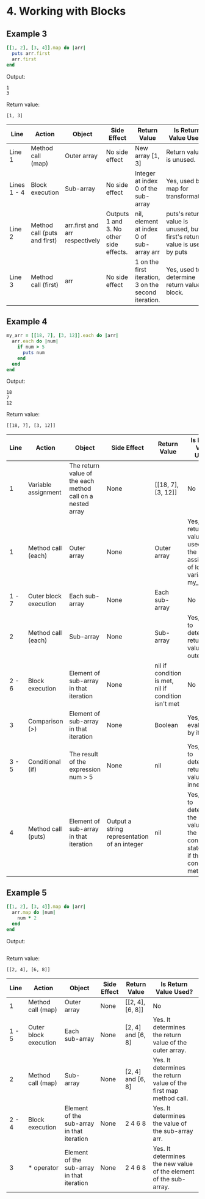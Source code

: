 # 4. Working with Blocks

## Example 3

```ruby
[[1, 2], [3, 4]].map do |arr|
  puts arr.first
  arr.first
end
```

Output:
```
1
3
```
Return value:
```
[1, 3]
```

| Line | Action | Object | Side Effect | Return Value | Is Return Value Used? |
| ---- | ------ | ------ | ----------- | ------------ | --------------------- |
| Line 1| Method call (map) | Outer array | No side effect | New array [1, 3] | Return value is unused. |
| Lines 1 - 4 | Block execution | Sub-array | No side effect | Integer at index 0 of the sub-array | Yes, used by map for transformation |
| Line 2 | Method call (puts and first) | arr.first and arr respectively | Outputs 1 and 3. No other side effects. | nil, element at index 0 of sub-array arr | puts's return value is unused, but first's return value is used by puts |
| Line 3 | Method call (first) | arr | No side effect | 1 on the first iteration, 3 on the second iteration.| Yes, used to determine return value of block. |

## Example 4
```ruby
my_arr = [[18, 7], [3, 12]].each do |arr|
  arr.each do |num|
    if num > 5
      puts num
    end
  end
end
```

Output:
```
18
7
12
```
Return value:
```
[[18, 7], [3, 12]]
```

| Line | Action | Object | Side Effect | Return Value | Is Return Value Used? |
| ---- | ------ | ------ | ----------- | ------------ | --------------------- |
| 1 | Variable assignment | The return value of the each method call on a nested array | None | [[18, 7], [3, 12]] | No |
| 1 | Method call (each) | Outer array | None | Outer array | Yes, the return value is used for the assignment of local variable my_arr |
| 1 - 7 | Outer block execution | Each sub-array | None | Each sub-array | No |
| 2 | Method call (each) | Sub-array | None | Sub-array | Yes, used to determine return value of outer block |
| 2 - 6 | Block execution | Element of sub-array in that iteration | None | nil if condition is met, nil if condition isn't met | No |
| 3 | Comparison (>) | Element of sub-array in that iteration | None | Boolean | Yes, evaluated by if |
| 3 - 5 | Conditional (if) | The result of the expression num > 5 | None | nil | Yes, used to determine return value of inner block |
| 4 | Method call (puts) | Element of sub-array in that iteration | Output a string representation of an integer | nil | Yes, used to determine the return value of the conditional statement if the condition is met |

## Example 5

```ruby
[[1, 2], [3, 4]].map do |arr|
  arr.map do |num|
    num * 2
  end
end
```

Output:
```

```
Return value:
```
[[2, 4], [6, 8]]
```

| Line | Action | Object | Side Effect | Return Value | Is Return Value Used? |
| ---- | ------ | ------ | ----------- | ------------ | --------------------- |
| 1 | Method call (map) | Outer array | None | [[2, 4], [6, 8]] | No |
| 1 - 5 | Outer block execution | Each sub-array | None | [2, 4] and [6, 8] | Yes. It determines the return value of the outer array. |
| 2 | Method call (map) | Sub-array | None | [2, 4] and [6, 8] | Yes. It determines the return value of the first map method call. |
| 2 - 4 | Block execution | Element of the sub-array in that iteration | None | 2 4 6 8 | Yes. It determines the value of the sub-array arr. |
| 3 | * operator | Element of the sub-array in that iteration | None | 2 4 6 8 | Yes. It determines the new value of the element of the sub-array. |

